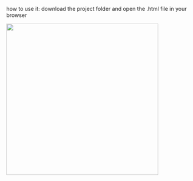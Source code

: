 how to use it: download the project folder and open the .html file in your browser

<img src="https://media.giphy.com/media/1oC7JYIEx0HykABy2h/giphy.gif" width="400" />

